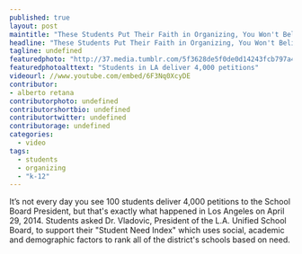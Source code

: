 ```yaml
---
published: true
layout: post
maintitle: "These Students Put Their Faith in Organizing, You Won't Believe What Happened Next - {Young}ist"
headline: "These Students Put Their Faith in Organizing, You Won't Believe What Happened Next"
tagline: undefined
featuredphoto: "http://37.media.tumblr.com/5f3628de5f0de0d14243fcb797a46459/tumblr_n625hiZfnB1rq2ndso1_1280.png"
featuredphotoalttext: "Students in LA deliver 4,000 petitions"
videourl: //www.youtube.com/embed/6F3Nq0XcyDE
contributor: 
- alberto retana
contributorphoto: undefined
contributorshortbio: undefined
contributortwitter: undefined
contributorage: undefined
categories: 
  - video
tags: 
  - students
  - organizing
  - "k-12"
---
```


It’s not every day you see 100 students deliver 4,000 petitions to the School Board President, but that's exactly what happened in Los Angeles on April 29, 2014. Students asked Dr. Vladovic, President of the L.A. Unified School Board, to support their "Student Need Index" which uses social, academic and demographic factors to rank all of the district's schools based on need.
